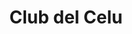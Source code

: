---
title: "Club del Celu"
url: /ciudad-autonoma-de-buenos-aires/club-del-celu/
shop: Elektronik
---